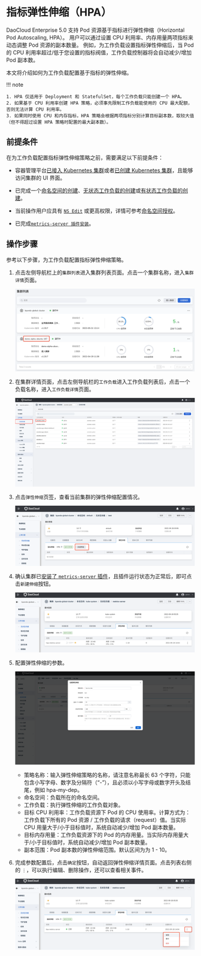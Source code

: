 # 指标弹性伸缩（HPA）

DaoCloud Enterprise 5.0 支持 Pod 资源基于指标进行弹性伸缩（Horizontal Pod Autoscaling, HPA）。
用户可以通过设置 CPU 利用率、内存用量两项指标来动态调整 Pod 资源的副本数量。
例如，为工作负载设置指标弹性伸缩后，当 Pod 的 CPU 利用率超过/低于您设置的指标阀值，工作负载控制器将会自动减少/增加 Pod 副本数。

本文将介绍如何为工作负载配置基于指标的弹性伸缩。

!!! note

    1. HPA 仅适用于 Deployment 和 StatefulSet，每个工作负载只能创建一个 HPA。
    2. 如果基于 CPU 利用率创建 HPA 策略，必须事先限制工作负载能使用的 CPU 最大配额，否则无法计算 CPU 利用率。
    3. 如果同时使用 CPU 和内存指标，HPA 策略会根据两项指标分别计算目标副本数，取较大值（但不得超过设置 HPA 策略时配置的最大副本数）。

## 前提条件

在为工作负载配置指标弹性伸缩策略之前，需要满足以下前提条件：

- 容器管理平台[已接入 Kubernetes 集群](../Clusters/JoinACluster.md)或者[已创建 Kubernetes 集群](../Clusters/CreateCluster.md)，且能够访问集群的 UI 界面。

- 已完成一个[命名空间的创建](../Namespaces/createns.md)、[无状态工作负载的创建](../Workloads/CreateDeploymentByImage.md)或[有状态工作负载的创建](../Workloads/CreateStatefulSetByImage.md)。

- 当前操作用户应具有 [`NS Edit`](../Permissions/PermissionBrief.md#ns-edit) 或更高权限，详情可参考[命名空间授权](../Namespaces/createns.md)。

- 已完成[`metrics-server 插件安装`](Install-metrics-server.md)。

## 操作步骤

参考以下步骤，为工作负载配置指标弹性伸缩策略。

1. 点击左侧导航栏上的`集群列表`进入集群列表页面。点击一个集群名称，进入`集群详情`页面。

    ![集群详情](../../images/deploy01.png)

2. 在集群详情页面，点击左侧导航栏的`工作负载`进入工作负载列表后，点击一个负载名称，进入`工作负载详情`页面。

    ![工作负载](../../images/createScale.png)

3. 点击`弹性伸缩`页签，查看当前集群的弹性伸缩配置情况。

    ![弹性伸缩](../../images/createScale02.png)

4. 确认集群已[安装了 `metrics-server` 插件](Install-metrics-server.md)，且插件运行状态为正常后，即可点击`新建伸缩`按钮。

    ![新建伸缩](../../images/createScale07.png)

5. 配置弹性伸缩的参数。

    ![工作负载](../../images/createScale08.png)

    - 策略名称：输入弹性伸缩策略的名称，请注意名称最长 63 个字符，只能包含小写字母、数字及分隔符（“-”），且必须以小写字母或数字开头及结尾，例如 hpa-my-dep。
    - 命名空间：负载所在的命名空间。
    - 工作负载：执行弹性伸缩的工作负载对象。
    - 目标 CPU 利用率：工作负载资源下 Pod 的 CPU 使用率。计算方式为：工作负载下所有的 Pod 资源 / 工作负载的请求（request）值。当实际 CPU 用量大于/小于目标值时，系统自动减少/增加 Pod 副本数量。
    - 目标内存用量：工作负载资源下的 Pod 的内存用量。当实际内存用量大于/小于目标值时，系统自动减少/增加 Pod 副本数量。
    - 副本范围：Pod 副本数的弹性伸缩范围。默认区间为为 1 - 10。

6. 完成参数配置后，点击`确定`按钮，自动返回弹性伸缩详情页面。点击列表右侧的 `⋮`，可以执行编辑、删除操作，还可以查看相关事件。

    ![工作负载](../../images/createScale09.png)
